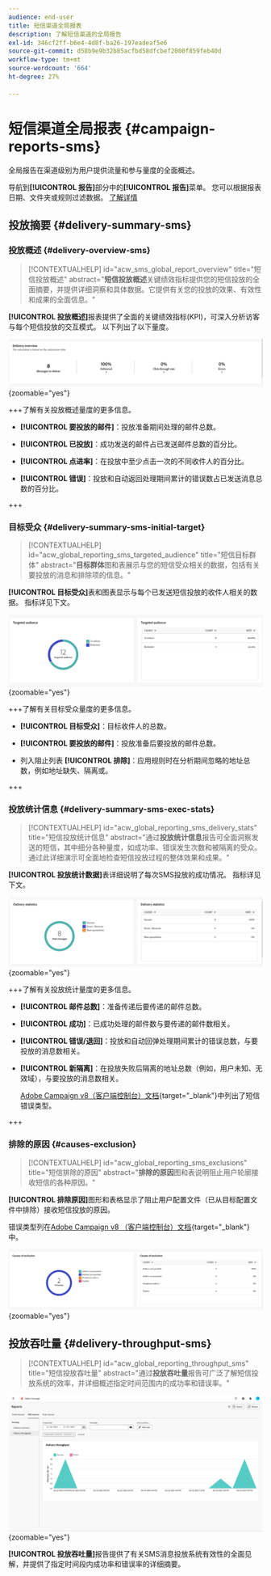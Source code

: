 ```yaml
---
audience: end-user
title: 短信渠道全局报表
description: 了解短信渠道的全局报告
exl-id: 346cf2ff-b6e4-4d8f-ba26-197eadeaf5e6
source-git-commit: d58b9e9b32b85acfbd58dfcbef2000f859feb40d
workflow-type: tm+mt
source-wordcount: '664'
ht-degree: 27%

---
```


# 短信渠道全局报表 {#campaign-reports-sms}

全局报告在渠道级别为用户提供流量和参与量度的全面概述。

导航到&#x200B;**[!UICONTROL 报告]**&#x200B;部分中的&#x200B;**[!UICONTROL 报告]**&#x200B;菜单。 您可以根据报表日期、文件夹或规则过滤数据。 [了解详情](global-reports.md)

## 投放摘要 {#delivery-summary-sms}

### 投放概述 {#delivery-overview-sms}

>[!CONTEXTUALHELP]
>id="acw_sms_global_report_overview"
>title="短信投放概述"
>abstract="**短信投放概述**&#x200B;关键绩效指标提供您的短信投放的全面摘要，并提供详细洞察和具体数据。它提供有关您的投放的效果、有效性和成果的全面信息。"

**[!UICONTROL 投放概述]**&#x200B;报表提供了全面的关键绩效指标(KPI)，可深入分析访客与每个短信投放的交互模式。 以下列出了以下量度。

![投放概述报告的屏幕截图，显示短信投放的关键绩效指标。](assets/global_report_sms_delivery_overview.png){zoomable="yes"}

+++了解有关投放概述量度的更多信息。

* **[!UICONTROL 要投放的邮件]**：投放准备期间处理的邮件总数。

* **[!UICONTROL 已投放]**：成功发送的邮件占已发送邮件总数的百分比。

* **[!UICONTROL 点进率]**：在投放中至少点击一次的不同收件人的百分比。

* **[!UICONTROL 错误]**：投放和自动返回处理期间累计的错误数占已发送消息总数的百分比。

+++

### 目标受众 {#delivery-summary-sms-initial-target}

>[!CONTEXTUALHELP]
>id="acw_global_reporting_sms_targeted_audience"
>title="短信目标群体"
>abstract="**目标群体**&#x200B;图和表展示与您的短信受众相关的数据，包括有关要投放的消息和排除项的信息。"

**[!UICONTROL 目标受众]**&#x200B;表和图表显示与每个已发送短信投放的收件人相关的数据。 指标详见下文。

![目标受众报告的屏幕截图，显示有关短信投放的收件人和排除项的数据。](assets/global_report_sms_targeted_audience.png){zoomable="yes"}

+++了解有关目标受众量度的更多信息。

* **[!UICONTROL 目标受众]**：目标收件人的总数。

* **[!UICONTROL 要投放的邮件]**：投放准备后要投放的邮件总数。

* 列入阻止列表 **[!UICONTROL 排除]**：应用规则时在分析期间忽略的地址总数，例如地址缺失、隔离或。

+++

### 投放统计信息 {#delivery-summary-sms-exec-stats}

>[!CONTEXTUALHELP]
>id="acw_global_reporting_sms_delivery_stats"
>title="短信投放统计信息"
>abstract="通过&#x200B;**投放统计信息**&#x200B;报告可全面洞察发送的短信，其中细分各种量度，如成功率、错误发生次数和被隔离的受众。通过此详细演示可全面地检查短信投放过程的整体效果和成果。"

**[!UICONTROL 投放统计数据]**&#x200B;表详细说明了每次SMS投放的成功情况。 指标详见下文。

![投放统计报告的屏幕截图，显示短信投放的成功率、错误和隔离。](assets/global_report_sms_delivery_statistics.png){zoomable="yes"}

+++了解有关投放统计量度的更多信息。

* **[!UICONTROL 邮件总数]**：准备传递后要传递的邮件总数。

* **[!UICONTROL 成功]**：已成功处理的邮件数与要传递的邮件数相关。

* **[!UICONTROL 错误/退回]**：投放和自动回弹处理期间累计的错误总数，与要投放的消息数相关。

* **[!UICONTROL 新隔离]**：在投放失败后隔离的地址总数（例如，用户未知、无效域），与要投放的消息数相关。

  [Adobe Campaign v8（客户端控制台）文档](https://experienceleague.adobe.com/docs/campaign/campaign-v8/send/failures/delivery-failures.html?lang=zh-Hans#sms-quarantines){target="_blank"}中列出了短信错误类型。

+++

### 排除的原因 {#causes-exclusion}

>[!CONTEXTUALHELP]
>id="acw_global_reporting_sms_exclusions"
>title="短信排除的原因"
>abstract="**排除的原因**&#x200B;图和表说明阻止用户轮廓接收短信的各种原因。"

**[!UICONTROL 排除原因]**&#x200B;图形和表格显示了阻止用户配置文件（已从目标配置文件中排除）接收短信投放的原因。

错误类型列在[Adobe Campaign v8 （客户端控制台）文档](https://experienceleague.adobe.com/docs/campaign/campaign-v8/send/failures/delivery-failures.html?lang=zh-Hans#email-error-types){target="_blank"}中。

![排除原因报告的屏幕截图，显示短信投放排除的原因。](assets/global_report_sms_causes_exclusion.png){zoomable="yes"}

## 投放吞吐量 {#delivery-throughput-sms}

>[!CONTEXTUALHELP]
>id="acw_global_reporting_throughput_sms"
>title="短信投放吞吐量"
>abstract="通过&#x200B;**投放吞吐量**&#x200B;报告可广泛了解短信投放系统的效率，并详细概述指定时间范围内的成功率和错误率。"

![投放吞吐量报告的屏幕截图，显示一段时间内短信投放的成功率和错误率。](assets/global_report_sms_delivery_throughput.png){zoomable="yes"}

**[!UICONTROL 投放吞吐量]**&#x200B;报告提供了有关SMS消息投放系统有效性的全面见解，并提供了指定时间段内成功率和错误率的详细摘要。